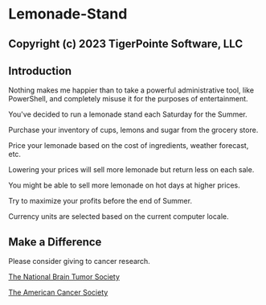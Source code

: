 # Lemonade-Stand
## Copyright (c) 2023 TigerPointe Software, LLC

## Introduction

Nothing makes me happier than to take a powerful administrative tool, like PowerShell, and completely misuse it for the purposes of entertainment.

You've decided to run a lemonade stand each Saturday for the Summer.

Purchase your inventory of cups, lemons and sugar from the grocery store.

Price your lemonade based on the cost of ingredients, weather forecast, etc.

Lowering your prices will sell more lemonade but return less on each sale.

You might be able to sell more lemonade on hot days at higher prices.

Try to maximize your profits before the end of Summer.

Currency units are selected based on the current computer locale.

## Make a Difference

Please consider giving to cancer research.

[The National Brain Tumor Society](https://braintumor.org/)

[The American Cancer Society](https://www.cancer.org/)
